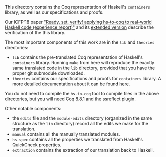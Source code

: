 This directory contains the Coq representation of Haskell's `containers`
library, as well as our specifications and proofs.

Our ICFP'18 paper ["Ready, set, verify! applying hs-to-coq to real-world Haskell
code (experience report)"](https://dl.acm.org/citation.cfm?id=3236784) and its
[extended version](https://arxiv.org/abs/1803.06960) describe the verification
of the this library.

The most important components of this work are in the `lib` and `theories`
directories:
* `lib` contains the pre-translated Coq representation of Haskell's `containers`
  library. Running `make` from here will reproduce the exactly same translated
  code in the `lib` directory, provided that you have the proper git submodule
  downloaded.
* `theories` contains our specifications and proofs for `containers` library. A
  more detailed documentation about it can be found [here](theories/README.md).

You do not need to compile the `hs-to-coq` tool to compile files in the above
directories, but you will need Coq 8.8.1 and the ssreflect plugin.

Other notable components:
* the `edits` file and the `module-edits` directory (organized in the same
  structure as the `lib` directory) record all the edits we make for the
  translation.
* `manual` contains all the manually translated modules.
* `hs-spec` contains all the properties we translated from Haskell's
  QuickCheck properties.
* `extraction` contains the extraction of our translation back to Haskell.
